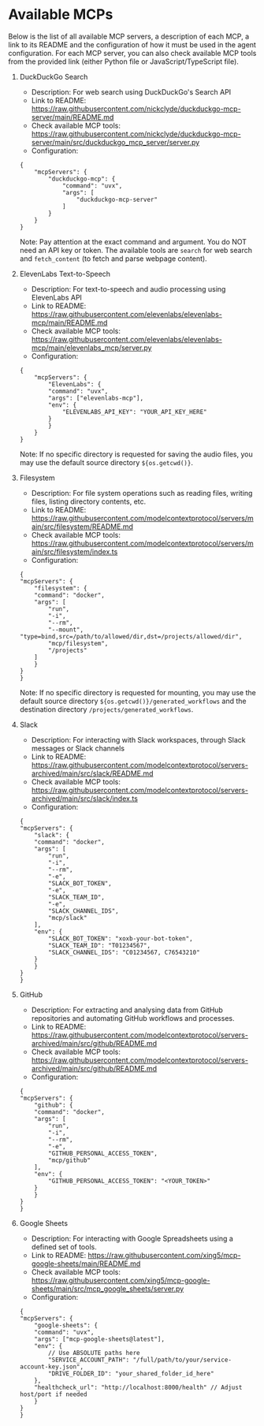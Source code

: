 # Available MCPs

Below is the list of all available MCP servers, a description of each MCP, a link to its README and the configuration of how it must be used in the agent configuration.
For each MCP server, you can also check available MCP tools from the provided link (either Python file or JavaScript/TypeScript file).

1. DuckDuckGo Search
    - Description: For web search using DuckDuckGo's Search API
    - Link to README: https://raw.githubusercontent.com/nickclyde/duckduckgo-mcp-server/main/README.md
    - Check available MCP tools: https://raw.githubusercontent.com/nickclyde/duckduckgo-mcp-server/main/src/duckduckgo_mcp_server/server.py
    - Configuration:
    ```
    {
        "mcpServers": {
            "duckduckgo-mcp": {
                "command": "uvx",
                "args": [
                    "duckduckgo-mcp-server"
                ]
            }
        }
    }
    ```
    Note: Pay attention at the exact command and argument. You do NOT need an API key or token. The available tools are `search` for web search and `fetch_content` (to fetch and parse webpage content).

2. ElevenLabs Text-to-Speech
    - Description: For text-to-speech and audio processing using ElevenLabs API
    - Link to README: https://raw.githubusercontent.com/elevenlabs/elevenlabs-mcp/main/README.md
    - Check available MCP tools: https://raw.githubusercontent.com/elevenlabs/elevenlabs-mcp/main/elevenlabs_mcp/server.py
    - Configuration:
    ```
    {
        "mcpServers": {
            "ElevenLabs": {
            "command": "uvx",
            "args": ["elevenlabs-mcp"],
            "env": {
                "ELEVENLABS_API_KEY": "YOUR_API_KEY_HERE"
            }
            }
        }
    }
    ```
    Note: If no specific directory is requested for saving the audio files, you may use the default source directory `${os.getcwd()}`.

3. Filesystem
    - Description: For file system operations such as reading files, writing files, listing directory contents, etc.
    - Link to README: https://raw.githubusercontent.com/modelcontextprotocol/servers/main/src/filesystem/README.md
    - Check available MCP tools: https://raw.githubusercontent.com/modelcontextprotocol/servers/main/src/filesystem/index.ts
    - Configuration:
    ```
    {
    "mcpServers": {
        "filesystem": {
        "command": "docker",
        "args": [
            "run",
            "-i",
            "--rm",
            "--mount", "type=bind,src=/path/to/allowed/dir,dst=/projects/allowed/dir",
            "mcp/filesystem",
            "/projects"
        ]
        }
    }
    }
    ```
    Note: If no specific directory is requested for mounting, you may use the default source directory `${os.getcwd()}/generated_workflows` and the destination directory `/projects/generated_workflows`.

4. Slack
    - Description: For interacting with Slack workspaces, through Slack messages or Slack channels
    - Link to README: https://raw.githubusercontent.com/modelcontextprotocol/servers-archived/main/src/slack/README.md
    - Check available MCP tools: https://raw.githubusercontent.com/modelcontextprotocol/servers-archived/main/src/slack/index.ts
    - Configuration:
    ```
    {
    "mcpServers": {
        "slack": {
        "command": "docker",
        "args": [
            "run",
            "-i",
            "--rm",
            "-e",
            "SLACK_BOT_TOKEN",
            "-e",
            "SLACK_TEAM_ID",
            "-e",
            "SLACK_CHANNEL_IDS",
            "mcp/slack"
        ],
        "env": {
            "SLACK_BOT_TOKEN": "xoxb-your-bot-token",
            "SLACK_TEAM_ID": "T01234567",
            "SLACK_CHANNEL_IDS": "C01234567, C76543210"
        }
        }
    }
    }
    ```

5. GitHub
    - Description: For extracting and analysing data from GitHub repositories and automating GitHub workflows and processes.
    - Link to README: https://raw.githubusercontent.com/modelcontextprotocol/servers-archived/main/src/github/README.md
    - Check available MCP tools: https://raw.githubusercontent.com/modelcontextprotocol/servers-archived/main/src/github/README.md
    - Configuration:
    ```
    {
    "mcpServers": {
        "github": {
        "command": "docker",
        "args": [
            "run",
            "-i",
            "--rm",
            "-e",
            "GITHUB_PERSONAL_ACCESS_TOKEN",
            "mcp/github"
        ],
        "env": {
            "GITHUB_PERSONAL_ACCESS_TOKEN": "<YOUR_TOKEN>"
        }
        }
    }
    }
    ```

6. Google Sheets
    - Description: For interacting with Google Spreadsheets using a defined set of tools.
    - Link to README: https://raw.githubusercontent.com/xing5/mcp-google-sheets/main/README.md
    - Check available MCP tools: https://raw.githubusercontent.com/xing5/mcp-google-sheets/main/src/mcp_google_sheets/server.py
    - Configuration:
    ```
    {
    "mcpServers": {
        "google-sheets": {
        "command": "uvx",
        "args": ["mcp-google-sheets@latest"],
        "env": {
            // Use ABSOLUTE paths here
            "SERVICE_ACCOUNT_PATH": "/full/path/to/your/service-account-key.json",
            "DRIVE_FOLDER_ID": "your_shared_folder_id_here"
        },
        "healthcheck_url": "http://localhost:8000/health" // Adjust host/port if needed
        }
    }
    }
    ```
